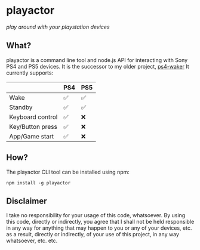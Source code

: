 playactor
=========

*play around with your playstation devices*

## What?

playactor is a command line tool and node.js API for interacting with Sony
PS4 and PS5 devices. It is the successor to my older project,
[ps4-waker][ps4-waker] It currently supports:

|                  | PS4 | PS5 |
|------------------|-----|-----|
| Wake             | ✅  | ✅  |
| Standby          | ✅  | ✅  |
| Keyboard control | ✅  | ❌  |
| Key/Button press | ✅  | ❌  |
| App/Game start   | ✅  | ❌  |

## How?

The playactor CLI tool can be installed using npm:

    npm install -g playactor

## Disclaimer

I take no responsibility for your usage of this code, whatsoever. By using
this code, directly or indirectly, you agree that I shall not be held
responsible in any way for anything that may happen to you or any of your
devices, etc.  as a result, directly or indirectly, of your use of this
project, in any way whatsoever, etc. etc.

[ps4-waker]: https://github.com/dhleong/ps4-waker

